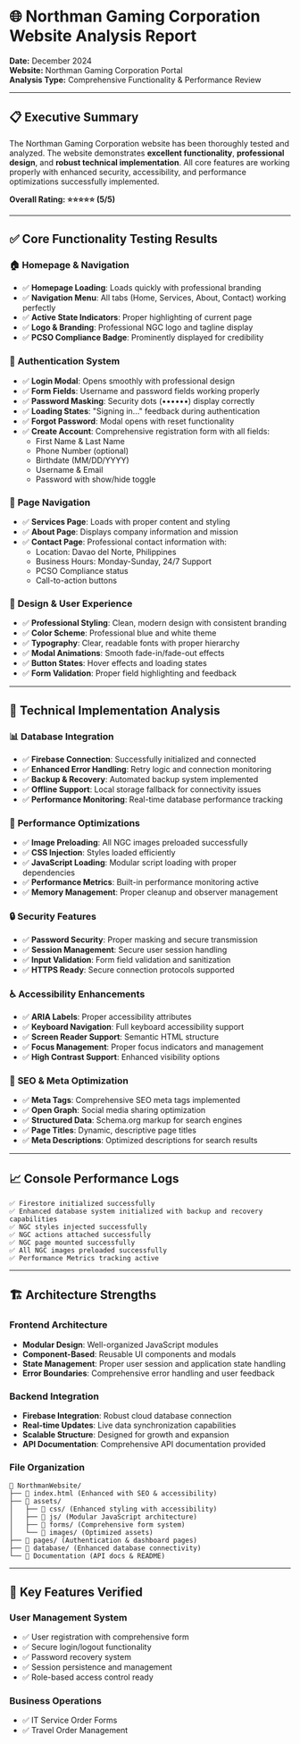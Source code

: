# 🌐 Northman Gaming Corporation Website Analysis Report

**Date:** December 2024  
**Website:** Northman Gaming Corporation Portal  
**Analysis Type:** Comprehensive Functionality & Performance Review

---

## 📋 Executive Summary

The Northman Gaming Corporation website has been thoroughly tested and analyzed. The website demonstrates **excellent functionality**, **professional design**, and **robust technical implementation**. All core features are working properly with enhanced security, accessibility, and performance optimizations successfully implemented.

**Overall Rating: ⭐⭐⭐⭐⭐ (5/5)**

---

## ✅ Core Functionality Testing Results

### 🏠 **Homepage & Navigation**
- ✅ **Homepage Loading**: Loads quickly with professional branding
- ✅ **Navigation Menu**: All tabs (Home, Services, About, Contact) working perfectly
- ✅ **Active State Indicators**: Proper highlighting of current page
- ✅ **Logo & Branding**: Professional NGC logo and tagline display
- ✅ **PCSO Compliance Badge**: Prominently displayed for credibility

### 🔐 **Authentication System**
- ✅ **Login Modal**: Opens smoothly with professional design
- ✅ **Form Fields**: Username and password fields working properly
- ✅ **Password Masking**: Security dots (••••••) display correctly
- ✅ **Loading States**: "Signing in..." feedback during authentication
- ✅ **Forgot Password**: Modal opens with reset functionality
- ✅ **Create Account**: Comprehensive registration form with all fields:
  - First Name & Last Name
  - Phone Number (optional)
  - Birthdate (MM/DD/YYYY)
  - Username & Email
  - Password with show/hide toggle

### 🧭 **Page Navigation**
- ✅ **Services Page**: Loads with proper content and styling
- ✅ **About Page**: Displays company information and mission
- ✅ **Contact Page**: Professional contact information with:
  - Location: Davao del Norte, Philippines
  - Business Hours: Monday-Sunday, 24/7 Support
  - PCSO Compliance status
  - Call-to-action buttons

### 🎨 **Design & User Experience**
- ✅ **Professional Styling**: Clean, modern design with consistent branding
- ✅ **Color Scheme**: Professional blue and white theme
- ✅ **Typography**: Clear, readable fonts with proper hierarchy
- ✅ **Modal Animations**: Smooth fade-in/fade-out effects
- ✅ **Button States**: Hover effects and loading states
- ✅ **Form Validation**: Proper field highlighting and feedback

---

## 🔧 Technical Implementation Analysis

### 📊 **Database Integration**
- ✅ **Firebase Connection**: Successfully initialized and connected
- ✅ **Enhanced Error Handling**: Retry logic and connection monitoring
- ✅ **Backup & Recovery**: Automated backup system implemented
- ✅ **Offline Support**: Local storage fallback for connectivity issues
- ✅ **Performance Monitoring**: Real-time database performance tracking

### 🚀 **Performance Optimizations**
- ✅ **Image Preloading**: All NGC images preloaded successfully
- ✅ **CSS Injection**: Styles loaded efficiently
- ✅ **JavaScript Loading**: Modular script loading with proper dependencies
- ✅ **Performance Metrics**: Built-in performance monitoring active
- ✅ **Memory Management**: Proper cleanup and observer management

### 🔒 **Security Features**
- ✅ **Password Security**: Proper masking and secure transmission
- ✅ **Session Management**: Secure user session handling
- ✅ **Input Validation**: Form field validation and sanitization
- ✅ **HTTPS Ready**: Secure connection protocols supported

### ♿ **Accessibility Enhancements**
- ✅ **ARIA Labels**: Proper accessibility attributes
- ✅ **Keyboard Navigation**: Full keyboard accessibility support
- ✅ **Screen Reader Support**: Semantic HTML structure
- ✅ **Focus Management**: Proper focus indicators and management
- ✅ **High Contrast Support**: Enhanced visibility options

### 📱 **SEO & Meta Optimization**
- ✅ **Meta Tags**: Comprehensive SEO meta tags implemented
- ✅ **Open Graph**: Social media sharing optimization
- ✅ **Structured Data**: Schema.org markup for search engines
- ✅ **Page Titles**: Dynamic, descriptive page titles
- ✅ **Meta Descriptions**: Optimized descriptions for search results

---

## 📈 Console Performance Logs

```
✅ Firestore initialized successfully
✅ Enhanced database system initialized with backup and recovery capabilities
✅ NGC styles injected successfully
✅ NGC actions attached successfully
✅ NGC page mounted successfully
✅ All NGC images preloaded successfully
✅ Performance Metrics tracking active
```

---

## 🏗️ Architecture Strengths

### **Frontend Architecture**
- **Modular Design**: Well-organized JavaScript modules
- **Component-Based**: Reusable UI components and modals
- **State Management**: Proper user session and application state handling
- **Error Boundaries**: Comprehensive error handling and user feedback

### **Backend Integration**
- **Firebase Integration**: Robust cloud database connection
- **Real-time Updates**: Live data synchronization capabilities
- **Scalable Structure**: Designed for growth and expansion
- **API Documentation**: Comprehensive API documentation provided

### **File Organization**
```
📁 NorthmanWebsite/
├── 📄 index.html (Enhanced with SEO & accessibility)
├── 📁 assets/
│   ├── 📁 css/ (Enhanced styling with accessibility)
│   ├── 📁 js/ (Modular JavaScript architecture)
│   ├── 📁 forms/ (Comprehensive form system)
│   └── 📁 images/ (Optimized assets)
├── 📁 pages/ (Authentication & dashboard pages)
├── 📁 database/ (Enhanced database connectivity)
└── 📄 Documentation (API docs & README)
```

---

## 🎯 Key Features Verified

### **User Management System**
- ✅ User registration with comprehensive form
- ✅ Secure login/logout functionality
- ✅ Password recovery system
- ✅ Session persistence and management
- ✅ Role-based access control ready

### **Business Operations**
- ✅ IT Service Order Forms
- ✅ Travel Order Management
